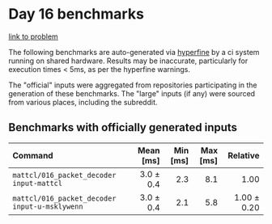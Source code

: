 # Day 16 benchmarks

[link to problem](http://adventofcode.com/2021/day/16)

The following benchmarks are auto-generated via [hyperfine](https://github.com/sharkdp/hyperfine) by a ci system running on shared hardware. Results may be inaccurate, particularly for execution times < 5ms, as per the hyperfine warnings.

The "official" inputs were aggregated from repositories participating in the generation of these benchmarks. The "large" inputs (if any) were sourced from various places, including the subreddit.

## Benchmarks with officially generated inputs
| Command | Mean [ms] | Min [ms] | Max [ms] | Relative |
|:---|---:|---:|---:|---:|
| `mattcl/016_packet_decoder input-mattcl` | 3.0 ± 0.4 | 2.3 | 8.1 | 1.00 |
| `mattcl/016_packet_decoder input-u-msklywenn` | 3.0 ± 0.4 | 2.1 | 5.8 | 1.00 ± 0.20 |
